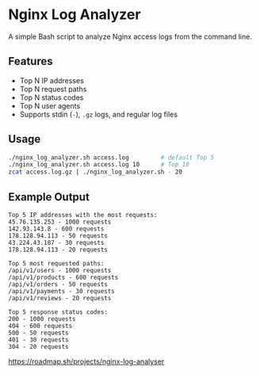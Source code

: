 # Nginx Log Analyzer

A simple Bash script to analyze Nginx access logs from the command line.

## Features
- Top N IP addresses
- Top N request paths
- Top N status codes
- Top N user agents
- Supports stdin (`-`), `.gz` logs, and regular log files

## Usage

```bash
./nginx_log_analyzer.sh access.log         # default Top 5
./nginx_log_analyzer.sh access.log 10      # Top 10
zcat access.log.gz | ./nginx_log_analyzer.sh - 20
```

## Example Output
```text
Top 5 IP addresses with the most requests:
45.76.135.253 - 1000 requests
142.93.143.8 - 600 requests
178.128.94.113 - 50 requests
43.224.43.187 - 30 requests
178.128.94.113 - 20 requests

Top 5 most requested paths:
/api/v1/users - 1000 requests
/api/v1/products - 600 requests
/api/v1/orders - 50 requests
/api/v1/payments - 30 requests
/api/v1/reviews - 20 requests

Top 5 response status codes:
200 - 1000 requests
404 - 600 requests
500 - 50 requests
401 - 30 requests
304 - 20 requests
```

https://roadmap.sh/projects/nginx-log-analyser
